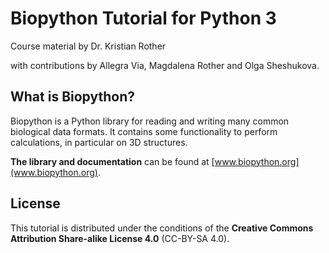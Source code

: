 
# Biopython Tutorial for Python 3

Course material by Dr. Kristian Rother

with contributions by Allegra Via, Magdalena Rother and Olga Sheshukova.


## What is Biopython?

Biopython is a Python library for reading and writing many common biological data formats. It contains some functionality to perform calculations, in particular on 3D structures. 

**The library and documentation** can be found at [www.biopython.org](www.biopython.org).


## License

This tutorial is distributed under the conditions of the **Creative Commons Attribution Share-alike License 4.0** (CC-BY-SA 4.0).
